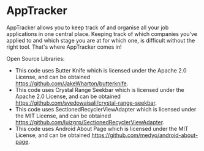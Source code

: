 # AppTracker
AppTracker allows you to keep track of and organise all your job applications in one central place. Keeping track of which companies you've applied to and which stage you are at for which one, is difficult without the right tool. That's where AppTracker comes in!

Open Source Libraries:
- This code uses Butter Knife which is licensed under the Apache 2.0 License, and can be obtained https://github.com/JakeWharton/butterknife.
- This code uses Crystal Range Seekbar which is licensed under the Apache 2.0 License, and can be obtained https://github.com/syedowaisali/crystal-range-seekbar.
- This code uses SectionedRecyclerViewAdapter which is licensed under the MIT License, and can be obtained https://github.com/luizgrp/SectionedRecyclerViewAdapter.
- This code uses Android About Page which is licensed under the MIT License, and can be obtained https://github.com/medyo/android-about-page.
